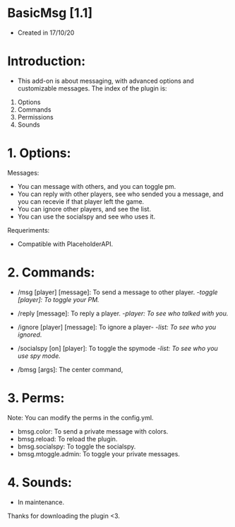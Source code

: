 # BasicMsg [1.1]
- Created in 17/10/20


# Introduction:

- This add-on is about messaging, with advanced options and customizable messages. The index of the plugin is:

1. Options
2. Commands
3. Permissions
4. Sounds

# 1. Options:

Messages:

- You can message with others, and you can toggle pm.
- You can reply with other players, see who sended you a message, and you can recevie if that player left the game.
- You can ignore other players, and see the list.
- You can use the socialspy and see who uses it.

Requeriments:
- Compatible with PlaceholderAPI.

# 2. Commands:

- /msg [player] [message]: To send a message to other player.
_-toggle [player]: To toggle your PM._

- /reply [message]: To reply a player.
_-player: To see who talked with you._

- /ignore [player] [message]: To ignore a player-
_-list: To see who you ignored._

- /socialspy [on] [player]: To toggle the spymode
_-list: To see who you use spy mode._

- /bmsg [args]: The center command,

# 3. Perms:

Note: You can modify the perms in the config.yml.
- bmsg.color: To send a private message with colors.
- bmsg.reload: To reload the plugin.
- bmsg.socialspy: To toggle the socialspy.
- bmsg.mtoggle.admin: To toggle your private messages.

# 4. Sounds:
- In maintenance.

Thanks for downloading the plugin <3.
